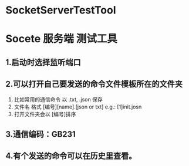 # SocketServerTestTool

# Socete 服务端 测试工具
## 1.启动时选择监听端口
## 2.可以打开自己要发送的命令文件模板所在的文件夹
1. 比如常用的通信命令 以 .txt, .json  保存
2. 文件名 格式 [编号][name].[json or txt] e.g.: [1]init.josn
3. 打开文件夹会以 [编号]排序
## 3.通信编码：GB231 

## 4.有个发送的命令可以在历史里查看。
